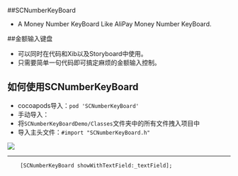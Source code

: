 ##SCNumberKeyBoard
* A Money Number KeyBoard Like AliPay Money Number KeyBoard.

##金额输入键盘
* 可以同时在代码和Xib以及Storyboard中使用。
* 只需要简单一句代码即可搞定麻烦的金额输入控制。

## 如何使用SCNumberKeyBoard
* cocoapods导入：`pod 'SCNumberKeyBoard'`
* 手动导入：
* 将`SCNumberKeyBoardDemo/Classes`文件夹中的所有文件拽入项目中
* 导入主头文件：`#import "SCNumberKeyBoard.h"`

![](http://i1.tietuku.com/56d87eac2287ab33.gif)

-----------------

```{bash}
    [SCNumberKeyBoard showWithTextField:_textField];
```
